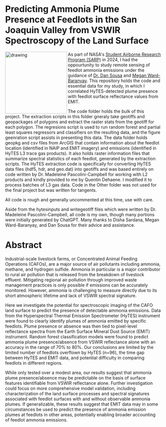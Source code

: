 # Predicting Ammonia Plume Presence at Feedlots in the San Joaquin Valley from VSWIR Spectroscopy of the Land Surface
<img align = "left" src="https://science.nasa.gov/wp-content/uploads/2023/11/sarp-patch.jpeg?w=1280&format=webp" alt="drawing" width="200"/>As part of NASA's [Student Airborne Research Program (SARP)](https://science.nasa.gov/earth-science/early-career-opportunities/student-airborne-research-program/) in 2024, I had the oppourtunity to study remote sensing of feedlot ammonia emissions under the guidance of [Dr. Dan Sousa](https://geography.sdsu.edu/people/bios/sousa) and [Megan Ward-Baranyay](https://www.linkedin.com/in/mwardbaranyay/). This repository holds the code and essential data for my study, in which I correlated HyTES-detected plume presence with feedlot surface reflectance values from EMIT. 

The code folder holds the bulk of this project. The extraction scripts in this folder gneraly take geotiffs and geopackages of polygons and extract the raster stats from the geotiff for each polygon. The regresions script is used to run random forest and partial least squares regressors and classifiers on the resulting data, and the figure geenration script assists in presenting this data. The data folder holds geopkg and csv files from ArcGIS that contain information about the feedlot location (identified in NAIP and EMIT imagery) and emissions (identified in HyTES L3 trace gas products). It also holds raster information files that summarize spectral statistics of each feedlot, generated by the extraction scripts. The HyTES extraction code is specifically for converting HyTES data files (hdf5, hdr, and geo.dat) into geotiffs and was based entirely on code written by Dr. Madeleine Pascolini-Campbell for working with L2 products and kindly provided to me by Quentin Dehaene. I modified it to process batches of L3 gas data. Code in the Other folder was not used for the final project but was written for tangents. 

All code is rough and generally uncommented at this time, use with care. 

Aside from the hytesinputs and writegeotiff files which were written by Dr. Madeleine Pascolini-Campbell, all code is my own, though many portions were initially generated by ChatGPT. Many thanks to Disha Sardana, Megan Ward-Baranyay, and Dan Sousa for their advice and assistance. 

# Abstract
Industrial-scale livestock farms, or Concentrated Animal Feeding Operations (CAFOs), are a major source of air pollutants including ammonia, methane, and hydrogen sulfide. Ammonia in particular is a major contributor to rural air pollution that is released from the breakdown of livestock effluent. Mitigating regional air pollution through improved waste management practices is only possible if emissions can be accurately monitored. However, ammonia is challenging to measure directly due to its short atmospheric lifetime and lack of VSWIR spectral signature.

Here we investigate the potential for spectroscopic imaging of the CAFO land surface to predict the presence of detectable ammonia emissions. Data from the Hyperspectral Thermal Emission Spectrometer (HyTES) instrument were found to clearly identify plumes of ammonia emitted by specific feedlots. Plume presence or absence was then tied to pixel-level reflectance spectra  from the Earth Surface Mineral Dust Source (EMIT) instrument.  Random forest classification models were found to predict ammonia plume presence/absence from VSWIR reflectance alone with an accuracy in the range of 70% to 80%. Our conclusions are limited by the limited number of feedlots overflown by HyTES (n=96), the time gap between HyTES and EMIT data, and potential difficulty in comparing feedlots in different regions. 

While only tested over a modest area, our results suggest that ammonia plume presence/absence may be predictable on the basis of surface features identifiable from VSWIR reflectance alone. Further investigation could focus on more comprehensive model validation, including characterization of the land surface processes and spectral signatures associated with feedlot surfaces with and without observable ammonia plumes. If generalizable, these results suggest that EMIT data may in some circumstances be used to predict the presence of ammonia emission plumes at feedlots in other areas, potentially enabling broader accounting of feedlot ammonia emissions.
